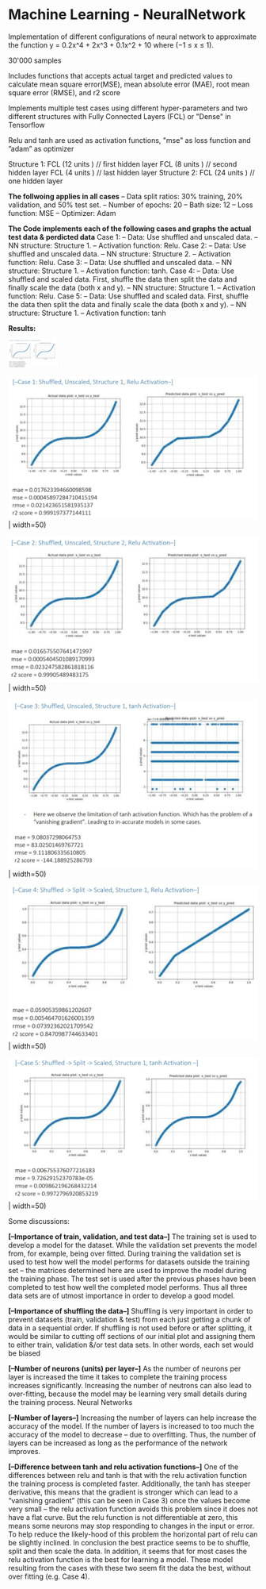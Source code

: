 # Machine Learning - NeuralNetwork

Implementation of different configurations of neural network to approximate the function y = 0.2x^4 + 2x^3 + 0.1x^2 + 10 where (−1 ≤ x ≤ 1).

30'000 samples

Includes functions that accepts actual target and predicted values to calculate mean square error(MSE), mean absolute error (MAE), root mean
square error (RMSE), and r2 score

Implements multiple test cases using different hyper-parameters and two different structures with Fully Connected Layers (FCL) or "Dense" in Tensorflow

Relu and tanh are used as activation functions, "mse" as loss function and ”adam” as optimizer

Structure 1:
    FCL (12 units ) // first hidden layer
    FCL (8 units ) // second hidden layer
    FCL (4 units ) // last hidden layer
Structure 2:
    FCL (24 units ) // one hidden layer
    
**The follwoing applies in all cases**
  – Data split ratios: 30% training, 20% validation, and 50% test set.
  – Number of epochs: 20
  – Bath size: 12
  – Loss function: MSE
  – Optimizer: Adam

**The Code implements each of the following cases and graphs the actual test data & perdicted data**
Case 1:
  – Data: Use shuffled and unscaled data.
  – NN structure: Structure 1.
  – Activation function: Relu.
Case 2:
  – Data: Use shuffled and unscaled data.
  – NN structure: Structure 2.
  – Activation function: Relu.
Case 3:
  – Data: Use shuffled and unscaled data.
  – NN structure: Structure 1.
  – Activation function: tanh.
Case 4:
  – Data: Use shuffled and scaled data. First, shuffle the data then split
  the data and finally scale the data (both x and y).
  – NN structure: Structure 1.
  – Activation function: Relu.
Case 5:
  – Data: Use shuffled and scaled data. First, shuffle the data then split
  the data and finally scale the data (both x and y).
  – NN structure: Structure 1.
  – Activation function: tanh

**Results:**

<img src="https://github.com/Khurram-0/MachineLearning_NeuralNetwork/blob/main/case1_plots.jpg"  width="100"/>

![](https://github.com/Khurram-0/MachineLearning_NeuralNetwork/blob/main/case1_plots.jpg) | width=50)

![](https://github.com/Khurram-0/MachineLearning_NeuralNetwork/blob/main/case2_plots.jpg) | width=50)

![](https://github.com/Khurram-0/MachineLearning_NeuralNetwork/blob/main/case3_plots.jpg) | width=50)

![](https://github.com/Khurram-0/MachineLearning_NeuralNetwork/blob/main/case4_plots.jpg) | width=50)

![](https://github.com/Khurram-0/MachineLearning_NeuralNetwork/blob/main/case5_plots.jpg) | width=50)




Some discussions:

**[–Importance of train, validation, and test data–]**
The training set is used to develop a model for the dataset. While the validation set prevents the 
model from, for example, being over fitted. During training the validation set is used to test how 
well the model performs for datasets outside the training set – the matrices determined here are 
used to improve the model during the training phase. The test set is used after the previous 
phases have been completed to test how well the completed model performs. Thus all three 
data sets are of utmost importance in order to develop a good model.

**[–Importance of shuffling the data–]**
Shuffling is very important in order to prevent datasets (train, validation & test) from each just 
getting a chunk of data in a sequential order. If shuffling is not used before or after splitting, it 
would be similar to cutting off sections of our initial plot and assigning them to either train, 
validation &/or test data sets. In other words, each set would be biased

**[–Number of neurons (units) per layer–]**
As the number of neurons per layer is increased the time it takes to complete the training 
process increases significantly. Increasing the number of neutrons can also lead to over-fitting,
because the model may be learning very small details during the training process.
Neural Networks

**[–Number of layers–]**
Increasing the number of layers can help increase the accuracy of the model. If the number of 
layers is increased to too much the accuracy of the model to decrease – due to overfitting. Thus, 
the number of layers can be increased as long as the performance of the network improves.

**[–Difference between tanh and relu activation functions–]**
One of the differences between relu and tanh is that with the relu activation function the 
training process is completed faster. Additionally, the tanh has steeper derivative, this means 
that the gradient is stronger which can lead to a “vanishing gradient” (this can be seen in Case 3)
once the values become very small – the relu activation function avoids this problem since it 
does not have a flat curve. But the relu function is not differentiable at zero, this means some 
neurons may stop responding to changes in the input or error. To help reduce the likely-hood of 
this problem the horizontal part of relu can be slightly inclined.
In conclusion the best practice seems to be to shuffle, split and then scale the data. In addition, it
seems that for most cases the relu activation function is the best for learning a model. These 
model resulting from the cases with these two seem fit the data the best, without over fitting 
(e.g. Case 4).
